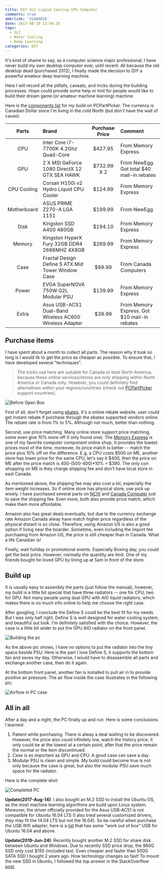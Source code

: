 ```yaml
---
title: DIY SLI Liquid Cooling GPU Computer
comments: true
abbrlink: '31404856'
date: 2017-08-10 13:54:35
tags:
  - SLI
  - Water Cooling
  - Deep Learning
categories: DIY
---
```


It's kind of shame to say, as a computer science major professional, I have never build my own desktop computer ever, until recent. All because the old desktop dead (purchased 2012), I finally made the decision to DIY a powerful amateur deep learning machine.

Here I will record all the pitfalls, caveats, and tricks during the building processes. Hope could provide some help or hint for people would like to build their dream game (or amateur machine learning) machine.

<!--more-->

Here is the [components list](https://ca.pcpartpicker.com/user/AbnerChou/saved/6zvgsY) for my build on PCPartPicker. The currency is Canadian Dollar since I'm living in the cold North (but don't have the wall of cause). 

| Parts | Brand | Purchase Price | Comment |
|:---:|:--- |:---:|:--- |
| CPU | Inter Core i7-7700K 4.2Ghz Quad-Core | $427.95 | From Memory Express. |
| GPU | 2 X MSI GeForce 1080 DirectX 12 GTX SEA HAWK | $732.99 X 2 | From NewEgg. Got total $40 mail-in rebates |
| CPU Cooling | Corsair H100i v2 Hydro Liquid CPU Cooler | $124.99 | From Memory Express |
| Motherboard | ASUS PRIME Z270-A LGA 1151 | $199.99 | From NewEgg |
| Disk | Kingston SSD A400 480GB | $194.10 | From Memory Express |
| Memory | Kingston HyperX Fury 32GB DDR4 2666MHZ 4X8GB | $269.99 | From Memory Express |
| Case | Fractal Design Define S ATX Mid Tower Window Case | $89.99 | From Canada Computers |
| Power | EVGA SuperNOVA 750W G2L Modular PSU | $139.99 | From Memory Express |
| Extra | Asus USB-AC51 Dual-Band Wireless AC600 Wireless Adapter | $39.99 | From Memory Express. Got $10 mail-in rebates |


## Purchase items 

I have spent about a month to collect all parts. The reason why it took so long is I would lik to get the price as cheaper as possible. To ensure that, I have developed several "techniques".

> The tricks use here are suitable for Canada or best North America, because these online services/stores are only shipping within North America or Canada only. However, you could definitely find alternatives within your regions/countries (check out [PCPartPicker](https://pcpartpicker.com/) support countries).

![Before Open Box](/img/diy_pc_1.jpg)

First of all, don't forget using [ebates](https://www.ebates.ca). It's a online rebate website, user could get instant rebate if purchase through the ebates supported vendors online. The rebate rate is from 1% to 5%. Although not much, better than nothing.

Second, use price matching. Many online store support price matching, some even give 10% more off (I only found one). The [Memory Express](https://www.memoryexpress.com/) is one of my favorite computer component online shop. It provides the lowest prices most of the time, moreover, its price match is better -- match the price plus 10% off on the difference. E.g, a CPU costs $500 on ME, another store has lower price for the same CPU, let's say it $400, then the price on ME after the price match is 400-(500-400)*10% = $390. The only con shopping on ME is they charge shipping fee and don't have local store in east Canada.

As mentioned above, the shipping fee may also cost a lot, especially the item weight increases. So if online store has physical store, use pick up wisely. I have purchased several parts on [NCIX](http://http://www.ncix.com/) and [Canada Computer](http://www.canadacomputers.com) just to save the shipping fee. Even more, both also provide price match, which make them more affordable.

Amazon also has great deals eventually, but due to the currency exchange rate Amazon Canada alway have match higher price regardless of the physical distant is so close. Therefore, using Amazon US is also a good option if living near the boarder. Sometime, even including the import fee purchasing from Amazon US, the price is still cheaper than in Canada. What a life Canadian is!

Finally, wait holiday or promotional events. Especially Boxing day, you could get the best price. However, normally the quantity are limit. One of my friends bought he loved GPU by lining up at 5am in front of the store.

## Build up

It is usually easy to assembly the parts (just follow the manual), however, my build is a little bit special that have three radiators -- one for CPU, two for GPU. Not many people using dual GPU with AIO liquid radiators, which makes there is no much info online to help me choose the right case.  

After googling, I conclude the Define S could be the best fit for my needs. But I was only half right. Define S is well designed for water cooling system, and beautiful out look. I'm definitely satisfied with the choice. However, the case is a little bit wider to put the GPU AIO radiator on the front panel.

![Building the pc](/img/diy_pc_3.jpg)

As the above pic shows, I have no options to put the radiator into the tiny space beside PSU. Here is the part I love Define S, it supports the bottom fan and saves my day. Otherwise, I would have to disassemble all parts and exchange another case, then do it again.

At the bottom front panel, another fan is installed to pull air in to provide positive air pressure. The air flow inside the case illustrates in the following pic:

![Airflow in PC case](/img/diy_pc_4.jpg)

## All in all

After a day and a night, the PC finally up and run. Here is some conclusions I learned:
1. Patient while purchasing. There is alway a deal waiting to be discovered. However, the price also could infinitely low, watch the history price, it only could be at the lowest at a certain point, after that the price remain the normal or the item discontinued.
2. Case is as important as GPU and CPU. A good case can save a day.
3. Modular PSU is clean and simple. My build could become true is not only because the case is great, but also the modular PSU save much space for the radiator.

Here is the complete shot:

![Completed PC](/img/diy_pc_2.jpg) 

**Update(2017-Aug-14)**: I also bought an M.2 SSD to install the Ubuntu OS, as the most machine learning algorithms are build upon Linux system. Moreover, the driver officially provided for the Asus USB-AC51 is not compatible for Ubuntu 16.04 LTS (I also tried several customized drivers, they may fit the 14.04 LTS but not the 16.04). So be careful when purchase the USB Wifi adapter, here is a [list](http://willhaley.com/blog/linux-16-04-1-usb-wifi-adapters/) that has some "work out of box" USB for Ubuntu 16.04 and above.

**Update(2019-Jun-24)**: Recently bought another M.2 SSD for share disk between Ubuntu and Windows. Due to recently SSD price drop, the 960G SSD only cost $150 (included tax). Even cheaper and faster than 500G SATA SSD I bought 2 years ago. How technology changes so fast! To mount the new SSD in Ubuntu, I followed the top answer in the StackOverflow [post](https://askubuntu.com/a/125277).

